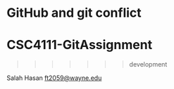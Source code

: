 
# GitHub and git conflict
# CSC4111-GitAssignment
>>>>>>> development

Salah Hasan
ft2059@wayne.edu
